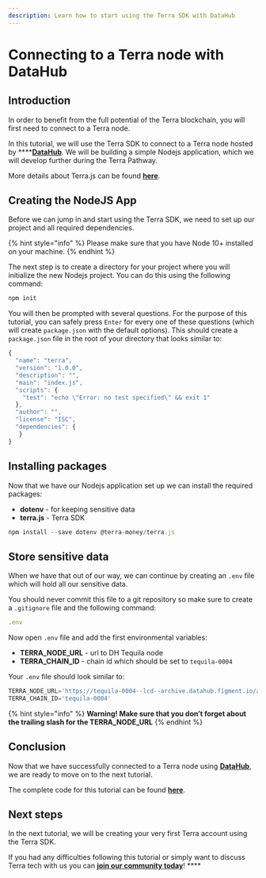 ```yaml
---
description: Learn how to start using the Terra SDK with DataHub
---
```


# Connecting to a Terra node with DataHub

## Introduction

In order to benefit from the full potential of the Terra blockchain, you will first need to connect to a Terra node. 

In this tutorial, we will use the Terra SDK to connect to a Terra node hosted by ****[**DataHub**](https://figment.io/datahub-waitlist/). We will be building a simple Nodejs application, which we will develop further during the Terra Pathway. 

More details about Terra.js can be found [**here**](https://terra-project.github.io/terra.js/).

## **Creating the NodeJS App**

Before we can jump in and start using the Terra SDK, we need to set up our project and all required dependencies. 

{% hint style="info" %}
Please make sure that you have Node 10+ installed on your machine.
{% endhint %}

The next step is to create a directory for your project where you will initialize the new Nodejs project. You can do this using the following command:

```javascript
npm init
```

You will then be prompted with several questions. For the purpose of this tutorial, you can safely press `Enter` for every one of these questions \(which will create `package.json` with the default options\). This should create a `package.json` file in the root of your directory that looks similar to:

```javascript
{
  "name": "terra",
  "version": "1.0.0",
  "description": "",
  "main": "index.js",
  "scripts": {
    "test": "echo \"Error: no test specified\" && exit 1"
  },
  "author": "",
  "license": "ISC",
  "dependencies": {
   }
}
```

## **Installing packages**

Now that we have our Nodejs application set up we can install the required packages:  


* **dotenv** - for keeping sensitive data
* **terra.js** - Terra SDK

```javascript
npm install --save dotenv @terra-money/terra.js
```

## **Store sensitive data**

When we have that out of our way, we can continue by creating an `.env` file which will hold all our sensitive data.

You should never commit this file to a git repository so make sure to create a `.gitignore` file and the following command:

```javascript
.env
```

Now open `.env` file and add the first environmental variables:

* **TERRA\_NODE\_URL** - url to DH Tequila node
* **TERRA\_CHAIN\_ID** - chain id which should be set to `tequila-0004`

Your `.env` file should look similar to:

```javascript
TERRA_NODE_URL='https://tequila-0004--lcd--archive.datahub.figment.io/apikey/<YOUR API KEY>/'
TERRA_CHAIN_ID='tequila-0004'
```

{% hint style="info" %}
**Warning! Make sure that you don’t forget about the trailing slash for the TERRA\_NODE\_URL**
{% endhint %}

## **Conclusion**

Now that we have successfully connected to a Terra node using [**DataHub**](https://figment.io/datahub-waitlist/), we are ready to move on to the next tutorial.

The complete code for this tutorial can be found [**here**](https://github.com/figment-networks/tutorials/blob/main/terra/1_connecting_to_node/connect.js).   


## **Next steps**

In the next tutorial, we will be creating your very first Terra account using the Terra SDK.

If you had any difficulties following this tutorial or simply want to discuss Terra tech with us you can [**join our community today**](https://discord.gg/fszyM7K)!                        ****

